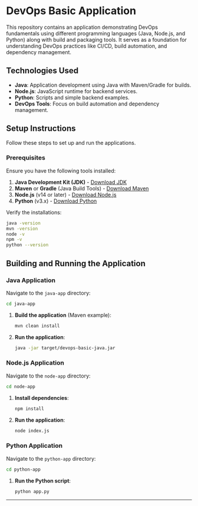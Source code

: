 # DevOps Basic Application

This repository contains an application demonstrating DevOps fundamentals using different programming languages (Java, Node.js, and Python) along with build and packaging tools. It serves as a foundation for understanding DevOps practices like CI/CD, build automation, and dependency management.

## Technologies Used
- **Java**: Application development using Java with Maven/Gradle for builds.
- **Node.js**: JavaScript runtime for backend services.
- **Python**: Scripts and simple backend examples.
- **DevOps Tools**: Focus on build automation and dependency management.

## Setup Instructions
Follow these steps to set up and run the applications.

### Prerequisites
Ensure you have the following tools installed:
1. **Java Development Kit (JDK)** - [Download JDK](https://adoptopenjdk.net/)
2. **Maven** or **Gradle** (Java Build Tools) - [Download Maven](https://maven.apache.org/)
3. **Node.js** (v14 or later) - [Download Node.js](https://nodejs.org/)
4. **Python** (v3.x) - [Download Python](https://python.org)

Verify the installations:
```bash
java -version
mvn -version
node -v
npm -v
python --version
```

## Building and Running the Application

### Java Application
Navigate to the `java-app` directory:
```bash
cd java-app
```
1. **Build the application** (Maven example):
   ```bash
   mvn clean install
   ```
2. **Run the application**:
   ```bash
   java -jar target/devops-basic-java.jar
   ```

### Node.js Application
Navigate to the `node-app` directory:
```bash
cd node-app
```
1. **Install dependencies**:
   ```bash
   npm install
   ```
2. **Run the application**:
   ```bash
   node index.js
   ```

### Python Application
Navigate to the `python-app` directory:
```bash
cd python-app
```
1. **Run the Python script**:
   ```bash
   python app.py
   ```

---
